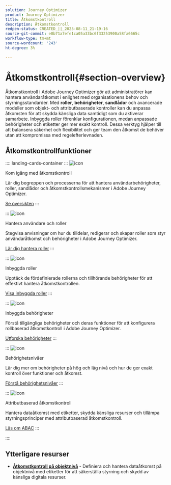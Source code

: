```yaml
---
solution: Journey Optimizer
product: Journey Optimizer
title: Åtkomstkontroll
description: Åtkomstkontroll
redpen-status: CREATED_||_2025-08-11_21-19-16
source-git-commit: e8b71a7efe1ca05a33bc6f33253900a58fa6665c
workflow-type: tm+mt
source-wordcount: '243'
ht-degree: 3%

---
```



# Åtkomstkontroll{#section-overview}

Åtkomstkontroll i Adobe Journey Optimizer gör att administratörer kan hantera användaråtkomst i enlighet med organisationens behov och styrningsstandarder. Med **roller**, **behörigheter**, **sandlådor** och avancerade modeller som objekt- och attributbaserade kontroller kan du anpassa åtkomsten för att skydda känsliga data samtidigt som du aktiverar samarbete. Inbyggda roller förenklar konfigurationen, medan anpassade behörigheter och etiketter ger mer exakt kontroll. Dessa verktyg hjälper till att balansera säkerhet och flexibilitet och ger team den åtkomst de behöver utan att kompromissa med regelefterlevnaden.

## Åtkomstkontrollfunktioner

:::: landing-cards-container
:::
![icon](https://cdn.experienceleague.adobe.com/icons/circle-play.svg)

Kom igång med åtkomstkontroll

Lär dig begreppen och processerna för att hantera användarbehörigheter, roller, sandlådor och åtkomstkontrollsmekanismer i Adobe Journey Optimizer.

[Se översikten](../using/administration/permissions-overview.md)
:::

:::
![icon](https://cdn.experienceleague.adobe.com/icons/list-check.svg)

Hantera användare och roller

Stegvisa anvisningar om hur du tilldelar, redigerar och skapar roller som styr användaråtkomst och behörigheter i Adobe Journey Optimizer.

[Lär dig hantera roller](../using/administration/permissions.md)
:::

:::
![icon](https://cdn.experienceleague.adobe.com/icons/book.svg)

Inbyggda roller

Upptäck de fördefinierade rollerna och tillhörande behörigheter för att effektivt hantera åtkomstkontrollen.

[Visa inbyggda roller](../using/administration/ootb-product-profiles.md)
:::

:::
![icon](https://cdn.experienceleague.adobe.com/icons/shield-halved.svg)

Inbyggda behörigheter

Förstå tillgängliga behörigheter och deras funktioner för att konfigurera rollbaserad åtkomstkontroll i Adobe Journey Optimizer.

[Utforska behörigheter](../using/administration/ootb-permissions.md)
:::

:::
![icon](https://cdn.experienceleague.adobe.com/icons/gear.svg)

Behörighetsnivåer

Lär dig mer om behörigheter på hög och låg nivå och hur de ger exakt kontroll över funktioner och åtkomst.

[Förstå behörighetsnivåer](../using/administration/high-low-permissions.md)
:::

:::
![icon](https://cdn.experienceleague.adobe.com/icons/puzzle-piece.svg)

Attributbaserad åtkomstkontroll

Hantera dataåtkomst med etiketter, skydda känsliga resurser och tillämpa styrningsprinciper med attributbaserad åtkomstkontroll.

[Läs om ABAC](../using/administration/attribute-based-access.md)
:::

::::


## Ytterligare resurser

- **[Åtkomstkontroll på objektnivå](../using/administration/object-based-access.md)** - Definiera och hantera dataåtkomst på objektnivå med etiketter för att säkerställa styrning och skydd av känsliga digitala resurser.
